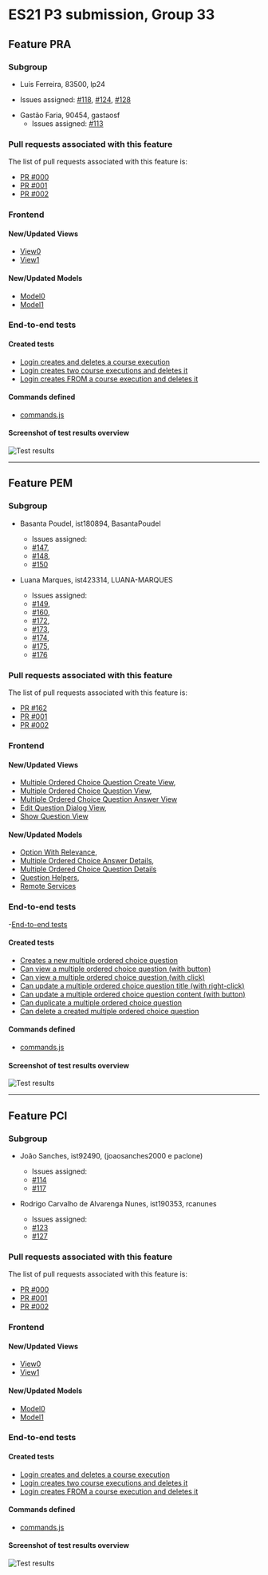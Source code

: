 # ES21 P3 submission, Group 33

## Feature PRA

### Subgroup

  - Luís Ferreira, 83500, lp24
   + Issues assigned: [#118](https://github.com/tecnico-softeng/es21-g33/issues/118), [#124](https://github.com/tecnico-softeng/es21-g33/issues/124), [#128](https://github.com/tecnico-softeng/es21-g33/issues/128)
 - Gastão Faria, 90454, gastaosf
   + Issues assigned: [#113](https://github.com/tecnico-softeng/es21-g33/issues/113)
 
### Pull requests associated with this feature

The list of pull requests associated with this feature is:

 - [PR #000](https://github.com)
 - [PR #001](https://github.com)
 - [PR #002](https://github.com)


### Frontend

#### New/Updated Views

 - [View0](https://github.com)
 - [View1](https://github.com)


#### New/Updated Models

 - [Model0](https://github.com)
 - [Model1](https://github.com)


### End-to-end tests

#### Created tests

 - [Login creates and deletes a course execution](https://github.com/socialsoftware/quizzes-tutor/blob/6dcf668498be3d6e45c84ebf61e81b931bdc797b/frontend/tests/e2e/specs/admin/manageCourseExecutions.js#L10)
 - [Login creates two course executions and deletes it](https://github.com/socialsoftware/quizzes-tutor/blob/6dcf668498be3d6e45c84ebf61e81b931bdc797b/frontend/tests/e2e/specs/admin/manageCourseExecutions.js#L16)
 - [Login creates FROM a course execution and deletes it](https://github.com/socialsoftware/quizzes-tutor/blob/6dcf668498be3d6e45c84ebf61e81b931bdc797b/frontend/tests/e2e/specs/admin/manageCourseExecutions.js#L30)


#### Commands defined

 - [commands.js](https://github.com/socialsoftware/quizzes-tutor/blob/master/frontend/tests/e2e/support/commands.js)

#### Screenshot of test results overview

![Test results](p3-images/cypress_results.png)


---

## Feature PEM

### Subgroup

- Basanta Poudel, ist180894, BasantaPoudel
   + Issues assigned: 
    - [#147](https://github.com/tecnico-softeng/es21-g33/issues/147),
    - [#148](https://github.com/tecnico-softeng/es21-g33/issues/148),
    - [#150](https://github.com/tecnico-softeng/es21-g33/issues/150)
    
- Luana Marques, ist423314, LUANA-MARQUES
   + Issues assigned: 
    - [#149](https://github.com/tecnico-softeng/es21-g33/issues/149), 
    - [#160](https://github.com/tecnico-softeng/es21-g33/issues/160),
    - [#172](https://github.com/tecnico-softeng/es21-g33/issues/172),
    - [#173](https://github.com/tecnico-softeng/es21-g33/issues/173),
    - [#174](https://github.com/tecnico-softeng/es21-g33/issues/174),
    - [#175](https://github.com/tecnico-softeng/es21-g33/issues/175),
    - [#176](https://github.com/tecnico-softeng/es21-g33/issues/176)

### Pull requests associated with this feature

The list of pull requests associated with this feature is:

- [PR #162](https://github.com/tecnico-softeng/es21-g33/pull/162)
- [PR #001](https://github.com)
- [PR #002](https://github.com)


### Frontend

#### New/Updated Views

- [Multiple Ordered Choice Question Create View](https://github.com/tecnico-softeng/es21-g33/blob/develop/frontend/src/components/multiple-ordered-choice/MultipleOrderedChoiceCreate.vue),
- [Multiple Ordered Choice Question View](https://github.com/tecnico-softeng/es21-g33/blob/develop/frontend/src/components/multiple-ordered-choice/MultipleOrderedChoiceView.vue),
- [Multiple Ordered Choice Question Answer View](https://github.com/tecnico-softeng/es21-g33/blob/develop/frontend/src/components/multiple-ordered-choice/MultipleOrderedChoiceAnswer.vue)
- [Edit Question Dialog View](https://github.com/tecnico-softeng/es21-g33/blob/165daf6799d7dc9c2e2313d75a9cb8608e998ebe/frontend/src/views/teacher/questions/EditQuestionDialog.vue),
- [Show Question View](https://github.com/tecnico-softeng/es21-g33/blob/develop/frontend/src/views/teacher/questions/ShowQuestion.vue)



#### New/Updated Models

- [Option With Relevance](https://github.com/tecnico-softeng/es21-g33/blob/develop/frontend/src/models/management/OptionWithRelevance.ts),
- [Multiple Ordered Choice Answer Details](https://github.com/tecnico-softeng/es21-g33/blob/develop/frontend/src/models/management/questions/MultipleOrderedChoiceAnswerDetails.ts),
- [Multiple Ordered Choice Question Details](https://github.com/tecnico-softeng/es21-g33/blob/develop/frontend/src/models/management/questions/MultipleOrderedChoiceQuestionDetails.ts)
- [Question Helpers](https://github.com/tecnico-softeng/es21-g33/blob/develop/frontend/src/services/QuestionHelpers.ts),
- [Remote Services](https://github.com/tecnico-softeng/es21-g33/blob/develop/frontend/src/services/RemoteServices.ts)


### End-to-end tests
-[End-to-end tests](https://github.com/tecnico-softeng/es21-g33/blob/develop/frontend/tests/e2e/specs/teacher/manageMultipleOrderedChoiceQuestionsExecution.js)

#### Created tests

- [Creates a new multiple ordered choice question]()
- [Can view a multiple ordered choice question (with button)]()
- [Can view a multiple ordered choice question (with click)]()
- [Can update a multiple ordered choice question title (with right-click)]()
- [Can update a multiple ordered choice question content (with button)]()
- [Can duplicate a multiple ordered choice question]()
- [Can delete a created multiple ordered choice question]()


#### Commands defined

- [commands.js](https://github.com/socialsoftware/quizzes-tutor/blob/develop/frontend/tests/e2e/support/commands.js)

#### Screenshot of test results overview

![Test results](https://github.com/tecnico-softeng/es21-g33/blob/develop/p3-images/Screenshot%20of%20test%20results%20overview.png)



---


## Feature PCI

### Subgroup

- João Sanches, ist92490, (joaosanches2000 e paclone)
   + Issues assigned:
	- [#114](https://github.com/tecnico-softeng/es21-g33/issues/114)
	- [#117](https://github.com/tecnico-softeng/es21-g33/issues/117)


 - Rodrigo Carvalho de Alvarenga Nunes, ist190353, rcanunes
   + Issues assigned:
	- [#123](https://github.com/tecnico-softeng/es21-g33/issues/123)
	- [#127](https://github.com/tecnico-softeng/es21-g33/issues/127)

### Pull requests associated with this feature

The list of pull requests associated with this feature is:

- [PR #000](https://github.com)
- [PR #001](https://github.com)
- [PR #002](https://github.com)


### Frontend

#### New/Updated Views

- [View0](https://github.com)
- [View1](https://github.com)


#### New/Updated Models

- [Model0](https://github.com)
- [Model1](https://github.com)


### End-to-end tests

#### Created tests

- [Login creates and deletes a course execution](https://github.com/socialsoftware/quizzes-tutor/blob/6dcf668498be3d6e45c84ebf61e81b931bdc797b/frontend/tests/e2e/specs/admin/manageCourseExecutions.js#L10)
- [Login creates two course executions and deletes it](https://github.com/socialsoftware/quizzes-tutor/blob/6dcf668498be3d6e45c84ebf61e81b931bdc797b/frontend/tests/e2e/specs/admin/manageCourseExecutions.js#L16)
- [Login creates FROM a course execution and deletes it](https://github.com/socialsoftware/quizzes-tutor/blob/6dcf668498be3d6e45c84ebf61e81b931bdc797b/frontend/tests/e2e/specs/admin/manageCourseExecutions.js#L30)


#### Commands defined

- [commands.js](https://github.com/socialsoftware/quizzes-tutor/blob/master/frontend/tests/e2e/support/commands.js)

#### Screenshot of test results overview

![Test results](p3-images/cypress_results.png)

